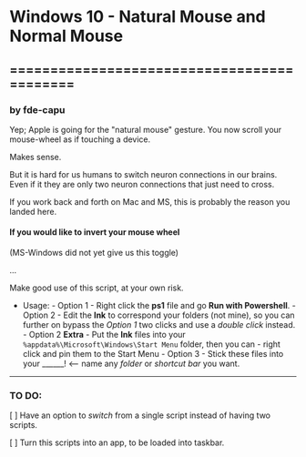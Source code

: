 # Windows 10 - Natural Mouse and Normal Mouse
## ===========================================
### by fde-capu

Yep; Apple is going for the "natural mouse" gesture. You now scroll your mouse-wheel as if touching a device.

Makes sense.

But it is hard for us humans to switch neuron connections in our brains. Even if it they are only two neuron connections that just need to cross.

If you work back and forth on Mac and MS, this is probably the reason you landed here.

#### If you would like to invert your mouse wheel ####

(MS-Windows did not yet give us this toggle)

...

Make good use of this script, at your own risk.

- Usage:
		- Option 1
				- Right click the **ps1** file and go **Run with Powershell**.
		- Option 2
				- Edit the **lnk** to correspond your folders (not mine), so you can further on bypass the *Option 1* two clicks and use a *double click* instead.
		- Option 2 **Extra**
				- Put the **lnk** files into your `%appdata%\Microsoft\Windows\Start Menu` folder, then you can
				- right click and pin them to the Start Menu
		- Option 3
				- Stick these files into your ______! <-- name any *folder* or *shortcut bar* you want.

-----

### TO DO:

[ ] Have an option to *switch* from a single script instead of having two scripts.

[ ] Turn this scripts into an app, to be loaded into taskbar.
